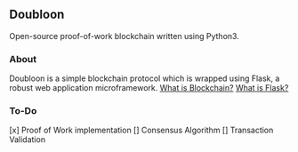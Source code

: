 ## Doubloon
Open-source proof-of-work blockchain written using Python3.

### About
Doubloon is a simple blockchain protocol which is wrapped using Flask, a robust web application microframework.
[What is Blockchain?](https://blockgeeks.com/guides/what-is-blockchain-technology/)
[What is Flask?](https://github.com/pallets/flask)

### To-Do
[x] Proof of Work implementation
[] Consensus Algorithm
[] Transaction Validation
